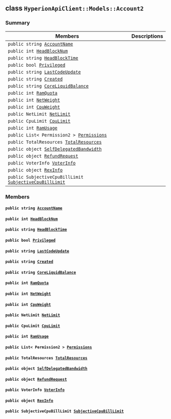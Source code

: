 ## class `HyperionApiClient::Models::Account2` 

### Summary

 Members                        | Descriptions                                
--------------------------------|---------------------------------------------
`public string `[`AccountName`](#class_hyperion_api_client_1_1_models_1_1_account2_1a635084e524fbb2366267e7f5ddc82780) | 
`public int `[`HeadBlockNum`](#class_hyperion_api_client_1_1_models_1_1_account2_1ae61ad45234cb8dcc35ff8a31433ed5ac) | 
`public string `[`HeadBlockTime`](#class_hyperion_api_client_1_1_models_1_1_account2_1a26d6b0b999bfc52a7ea1d2269de7deba) | 
`public bool `[`Privileged`](#class_hyperion_api_client_1_1_models_1_1_account2_1a03796981b164fcad7024cfedb144e377) | 
`public string `[`LastCodeUpdate`](#class_hyperion_api_client_1_1_models_1_1_account2_1afb86da226e41de7294730e30f6228008) | 
`public string `[`Created`](#class_hyperion_api_client_1_1_models_1_1_account2_1aac5ade3ed179e571581e042300662b32) | 
`public string `[`CoreLiquidBalance`](#class_hyperion_api_client_1_1_models_1_1_account2_1abf85a84c59a5cf9ef35189882d659be8) | 
`public int `[`RamQuota`](#class_hyperion_api_client_1_1_models_1_1_account2_1aa1fe19ba0030723a5fda0dc7f2de5448) | 
`public int `[`NetWeight`](#class_hyperion_api_client_1_1_models_1_1_account2_1a2800cefa44c5cfe323bb4a8de509fc7c) | 
`public int `[`CpuWeight`](#class_hyperion_api_client_1_1_models_1_1_account2_1aba4e399620c429c6679b7e6c72771a4a) | 
`public NetLimit `[`NetLimit`](#class_hyperion_api_client_1_1_models_1_1_account2_1ae2c64ed444eac284c26080abbec188c4) | 
`public CpuLimit `[`CpuLimit`](#class_hyperion_api_client_1_1_models_1_1_account2_1af602f3cb6504ea9119f39abeb97c55d9) | 
`public int `[`RamUsage`](#class_hyperion_api_client_1_1_models_1_1_account2_1a19ab438f8f4bd685597db98ba874d794) | 
`public List< Permission2 > `[`Permissions`](#class_hyperion_api_client_1_1_models_1_1_account2_1a60230506b7ff3655cc9d367c727f627b) | 
`public TotalResources `[`TotalResources`](#class_hyperion_api_client_1_1_models_1_1_account2_1ae17043cf9117f1f57b518503e494ee17) | 
`public object `[`SelfDelegatedBandwidth`](#class_hyperion_api_client_1_1_models_1_1_account2_1a8b5ad16d10efff2e21a1062559fe23f8) | 
`public object `[`RefundRequest`](#class_hyperion_api_client_1_1_models_1_1_account2_1ac7b8c6b990f043231c4b641e1c7919f9) | 
`public VoterInfo `[`VoterInfo`](#class_hyperion_api_client_1_1_models_1_1_account2_1a7d25b04cb528b0664c2942596e32fa12) | 
`public object `[`RexInfo`](#class_hyperion_api_client_1_1_models_1_1_account2_1ac0e2e6e8e04ca703120929926fe36304) | 
`public SubjectiveCpuBillLimit `[`SubjectiveCpuBillLimit`](#class_hyperion_api_client_1_1_models_1_1_account2_1a4df633617c0f987a81678981e090a922) | 

### Members

#### `public string `[`AccountName`](#class_hyperion_api_client_1_1_models_1_1_account2_1a635084e524fbb2366267e7f5ddc82780) 

#### `public int `[`HeadBlockNum`](#class_hyperion_api_client_1_1_models_1_1_account2_1ae61ad45234cb8dcc35ff8a31433ed5ac) 

#### `public string `[`HeadBlockTime`](#class_hyperion_api_client_1_1_models_1_1_account2_1a26d6b0b999bfc52a7ea1d2269de7deba) 

#### `public bool `[`Privileged`](#class_hyperion_api_client_1_1_models_1_1_account2_1a03796981b164fcad7024cfedb144e377) 

#### `public string `[`LastCodeUpdate`](#class_hyperion_api_client_1_1_models_1_1_account2_1afb86da226e41de7294730e30f6228008) 

#### `public string `[`Created`](#class_hyperion_api_client_1_1_models_1_1_account2_1aac5ade3ed179e571581e042300662b32) 

#### `public string `[`CoreLiquidBalance`](#class_hyperion_api_client_1_1_models_1_1_account2_1abf85a84c59a5cf9ef35189882d659be8) 

#### `public int `[`RamQuota`](#class_hyperion_api_client_1_1_models_1_1_account2_1aa1fe19ba0030723a5fda0dc7f2de5448) 

#### `public int `[`NetWeight`](#class_hyperion_api_client_1_1_models_1_1_account2_1a2800cefa44c5cfe323bb4a8de509fc7c) 

#### `public int `[`CpuWeight`](#class_hyperion_api_client_1_1_models_1_1_account2_1aba4e399620c429c6679b7e6c72771a4a) 

#### `public NetLimit `[`NetLimit`](#class_hyperion_api_client_1_1_models_1_1_account2_1ae2c64ed444eac284c26080abbec188c4) 

#### `public CpuLimit `[`CpuLimit`](#class_hyperion_api_client_1_1_models_1_1_account2_1af602f3cb6504ea9119f39abeb97c55d9) 

#### `public int `[`RamUsage`](#class_hyperion_api_client_1_1_models_1_1_account2_1a19ab438f8f4bd685597db98ba874d794) 

#### `public List< Permission2 > `[`Permissions`](#class_hyperion_api_client_1_1_models_1_1_account2_1a60230506b7ff3655cc9d367c727f627b) 

#### `public TotalResources `[`TotalResources`](#class_hyperion_api_client_1_1_models_1_1_account2_1ae17043cf9117f1f57b518503e494ee17) 

#### `public object `[`SelfDelegatedBandwidth`](#class_hyperion_api_client_1_1_models_1_1_account2_1a8b5ad16d10efff2e21a1062559fe23f8) 

#### `public object `[`RefundRequest`](#class_hyperion_api_client_1_1_models_1_1_account2_1ac7b8c6b990f043231c4b641e1c7919f9) 

#### `public VoterInfo `[`VoterInfo`](#class_hyperion_api_client_1_1_models_1_1_account2_1a7d25b04cb528b0664c2942596e32fa12) 

#### `public object `[`RexInfo`](#class_hyperion_api_client_1_1_models_1_1_account2_1ac0e2e6e8e04ca703120929926fe36304) 

#### `public SubjectiveCpuBillLimit `[`SubjectiveCpuBillLimit`](#class_hyperion_api_client_1_1_models_1_1_account2_1a4df633617c0f987a81678981e090a922) 

